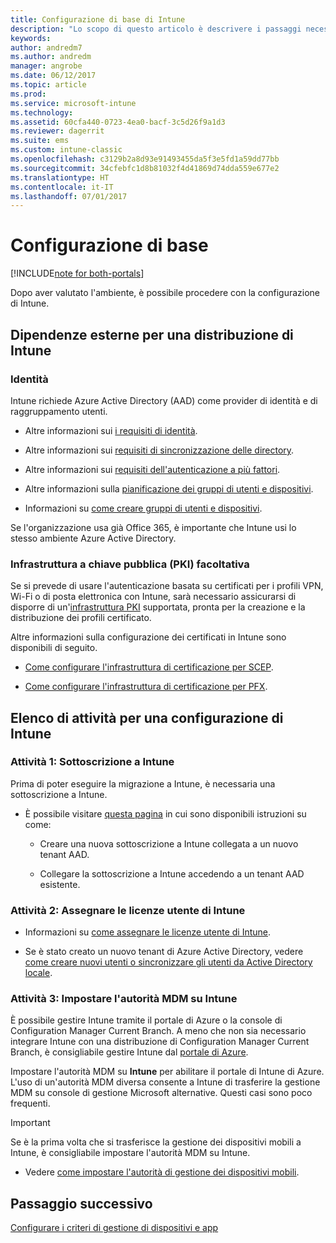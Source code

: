 ```yaml
---
title: Configurazione di base di Intune
description: "Lo scopo di questo articolo è descrivere i passaggi necessari per configurare Microsoft Intune."
keywords: 
author: andredm7
ms.author: andredm
manager: angrobe
ms.date: 06/12/2017
ms.topic: article
ms.prod: 
ms.service: microsoft-intune
ms.technology: 
ms.assetid: 60cfa440-0723-4ea0-bacf-3c5d26f9a1d3
ms.reviewer: dagerrit
ms.suite: ems
ms.custom: intune-classic
ms.openlocfilehash: c3129b2a8d93e91493455da5f3e5fd1a59dd77bb
ms.sourcegitcommit: 34cfebfc1d8b81032f4d41869d74dda559e677e2
ms.translationtype: HT
ms.contentlocale: it-IT
ms.lasthandoff: 07/01/2017
---
```

# <a name="basic-setup"></a>Configurazione di base

[!INCLUDE[note for both-portals](./includes/note-for-both-portals.md)]

Dopo aver valutato l'ambiente, è possibile procedere con la configurazione di Intune.

## <a name="external-dependencies-for-an-intune-deployment"></a>Dipendenze esterne per una distribuzione di Intune

### <a name="identity"></a>Identità

Intune richiede Azure Active Directory (AAD) come provider di identità e di raggruppamento utenti.

-   Altre informazioni sui [i requisiti di identità](https://docs.microsoft.com/active-directory/active-directory-hybrid-identity-design-considerations-overview#design-considerations-overview).

-   Altre informazioni sui [requisiti di sincronizzazione delle directory](https://docs.microsoft.com/active-directory/active-directory-hybrid-identity-design-considerations-directory-sync-requirements).

-   Altre informazioni sui [requisiti dell'autenticazione a più fattori](https://docs.microsoft.com/active-directory/active-directory-hybrid-identity-design-considerations-multifactor-auth-requirements).

-   Altre informazioni sulla [pianificazione dei gruppi di utenti e dispositivi](/intune/users-permissions-add).

-   Informazioni su [come creare gruppi di utenti e dispositivi](/intune/groups-get-started).

Se l'organizzazione usa già Office 365, è importante che Intune usi lo stesso ambiente Azure Active Directory.

### <a name="pki-optional"></a>Infrastruttura a chiave pubblica (PKI) facoltativa

Se si prevede di usare l'autenticazione basata su certificati per i profili VPN, Wi-Fi o di posta elettronica con Intune, sarà necessario assicurarsi di disporre di un'[infrastruttura PKI](/intune/certificates-configure) supportata, pronta per la creazione e la distribuzione dei profili certificato.

Altre informazioni sulla configurazione dei certificati in Intune sono disponibili di seguito.

-   [Come configurare l'infrastruttura di certificazione per SCEP](/intune/certificates-scep-configure).

-   [Come configurare l'infrastruttura di certificazione per PFX](/intune/certficates-pfx-configure).


## <a name="task-list-for-an-intune-setup"></a>Elenco di attività per una configurazione di Intune

### <a name="task-1-intune-subscription"></a>Attività 1: Sottoscrizione a Intune

Prima di poter eseguire la migrazione a Intune, è necessaria una sottoscrizione a Intune.

-   È possibile visitare [questa pagina](https://portal.office.com/Signup/Signup.aspx?OfferId=40BE278A-DFD1-470a-9EF7-9F2596EA7FF9&dl=INTUNE_A&ali=1#0) in cui sono disponibili istruzioni su come:

    -   Creare una nuova sottoscrizione a Intune collegata a un nuovo tenant AAD.

    -   Collegare la sottoscrizione a Intune accedendo a un tenant AAD esistente.

### <a name="task-2-assign-intune-user-licenses"></a>Attività 2: Assegnare le licenze utente di Intune

-   Informazioni su [come assegnare le licenze utente di Intune](licenses-assign.md).

-   Se è stato creato un nuovo tenant di Azure Active Directory, vedere [come creare nuovi utenti o sincronizzare gli utenti da Active Directory locale](https://docs.microsoft.com/azure/active-directory/connect/active-directory-aadconnect).

### <a name="task-3-set-your-mdm-authority-to-intune"></a>Attività 3: Impostare l'autorità MDM su Intune

È possibile gestire Intune tramite il portale di Azure o la console di Configuration Manager Current Branch. A meno che non sia necessario integrare Intune con una distribuzione di Configuration Manager Current Branch, è consigliabile gestire Intune dal [portale di Azure](https://portal.azure.com).

Impostare l'autorità MDM su **Intune** per abilitare il portale di Intune di Azure. L'uso di un'autorità MDM diversa consente a Intune di trasferire la gestione MDM su console di gestione Microsoft alternative. Questi casi sono poco frequenti.

> [!IMPORTANT]
> Se è la prima volta che si trasferisce la gestione dei dispositivi mobili a Intune, è consigliabile impostare l'autorità MDM su Intune.

-   Vedere [come impostare l'autorità di gestione dei dispositivi mobili](/intune/mdm-authority-set).

## <a name="next-step"></a>Passaggio successivo

[Configurare i criteri di gestione di dispositivi e app](migration-guide-configure-policies.md)
